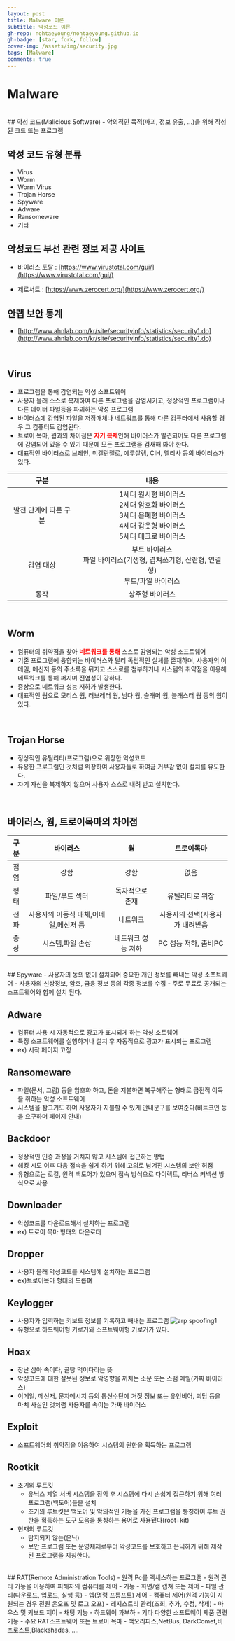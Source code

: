 ```yaml
---
layout: post
title: Malware 이론
subtitle: 악성코드 이론
gh-repo: nohtaeyoung/nohtaeyoung.github.io
gh-badge: [star, fork, follow]
cover-img: /assets/img/security.jpg
tags: [Malware]
comments: true
---
```


# Malware
<br>
## 악성 코드(Malicious Software)
- 악의적인 목적(파괴, 정보 유출, ...)을 위해 작성 된 코드 또는 프로그램

## 악성 코드 유형 분류
- Virus
- Worm
- Worm Virus
- Trojan Horse
- Spyware
- Adware
- Ransomeware
- 기타

## 악성코드 부선 관련 정보 제공 사이트
- 바이러스 토탈 : [https://www.virustotal.com/gui/](https://www.virustotal.com/gui/)

- 제로서트 : [https://www.zerocert.org/](https://www.zerocert.org/)

## 안랩 보안 통계
- [http://www.ahnlab.com/kr/site/securityinfo/statistics/security1.do](http://www.ahnlab.com/kr/site/securityinfo/statistics/security1.do)
<br>

## Virus
- 프로그램을 통해 감염되는 악성 소프트웨어
- 사용자 몰래 스스로 복제하여 다른 프로그램을 감염시키고, 정상적인 프로그램이나 다른 데이터 파일등을 파괴하는 악성 프로그램
- 바이러스에 감염된 파일을 저장매체나 네트워크를 통해 다른 컴퓨터에서 사용할 경우 그 컴퓨터도 감염된다.
- 트로이 목마, 웜과의 차이점은 <b style="color:red">자기 복제</b>인해 바이러스가 발견되어도 다른 프로그램에 감염되어 있을 수 있기 때문에 모든 프로그램을 검새해 봐야 한다.
- 대표적인 바이러스로 브레인, 미켈란젤로, 예루살렘, CIH, 멜리사 등의 바이러스가 있다.

|구분|내용|
|:---:|:---:|
|발전 단계에 따른 구분|1세대 원시형 바이러스<br>2세대 암호화 바이러스<br>3세대 은폐형 바이러스<br>4세대 갑옷형 바이러스<br>5세대 매크로 바이러스|
|감염 대상|부트 바이러스<br>파일 바이러스(기생형, 겹쳐쓰기형, 산란형, 연결형)<br>부트/파일 바이러스|
|동작|상주형 바이러스|비상주형 바이러스|

<br>

## Worm
- 컴퓨터의 취약점을 찾아 <b style="color:red">네트워크를 통해</b> 스스로 감염되는 악성 소프트웨어
- 기존 프로그램에 융합되는 바이러스와 달리 독립적인 실체를 존재하며, 사용자의 이메일, 메신저 등의 주소록을 뒤지고 스스로를 첨부하거나 시스템의 취약점을 이용해 네트워크를 통해 퍼지며 전염성이 강하다.
- 증상으로 네트워크 성능 저하가 발생한다.
- 대표적인 웜으로 모리스 웜, 러브레터 웜, 님다 웜, 슬래머 웜, 블래스터 웜 등의 웜이 있다.

<br>

## Trojan Horse
- 정상적인 유틸리티(프로그램)으로 위장한 악성코드
- 유용한 프로그램인 것처럼 위장하여 사용자들로 하여금 거부감 없이 설치를 유도한다.
- 자기 자신을 복제하지 않으며 사용자 스스로 내려 받고 설치한다.

<br>

## 바이러스, 웜, 트로이목마의 차이점

|구분|바이러스|웜|트로이목마|
| :--------: | :----------: | :----------: | :----------: |
|점염|강함|강함|없음|
|형태|파일/부트 섹터|독자적으로 존재|유틸리티로 위장|
|전파|사용자의 이동식 매체,이메일,메신저 등|네트워크|사용자의 선택(사용자가 내려받음|
|증상|시스템,파일 손상|네트워크 성능 저하|PC 성능 저하, 좀비PC|

<br>
## Spyware
- 사용자의 동의 없이 설치되어 중요한 개인 정보를 빼내는 악성 소프트웨어
- 사용자의 신상정보, 암호, 금융 정보 등의 각종 정보를 수집
- 주로 무료로 공개되는 소프트웨어와 함께 설치 된다.

## Adware
- 컴퓨터 사용 시 자동적으로 광고가 표시되게 하는 악성 소트웨어
- 특정 소프트웨어를 실행하거나 설치 후 자동적으로 광고가 표시되는 프로그램
- ex) 시작 페이지 고정

## Ransomeware
- 파일(문서, 그림) 등을 암호화 하고, 돈을 지불하면 복구해주는 형태로 금전적 이득을 취하는 악성 소프트웨어
- 시스템을 잠그기도 하며 사용자가 지불할 수 있게 안내문구를 보여준다(비트코인 등을 요구하며 페이지 안내)

## Backdoor
- 정상적인 인증 과정을 거치지 않고 시스템에 접근하는 방법
- 해킹 시도 이후 다음 접속을 쉽게 하기 위해 고의로 남겨진 시스템의 보안 허점
- 유형으로는 로컬, 원격 백도어가 있으며 접속 방식으로 다이렉트, 리버스 커넥션 방식으로 사용

## Downloader
- 악성코드를 다운로드해서 설치하는 프로그램
- ex) 트로이 목마 형태의 다운로더

## Dropper
- 사용자 몰래 악성코드를 시스템에 설치하는 프로그램
- ex)트로이목마 형태의 드롭펴

## Keylogger
- 사용자가 입력하는 키보드 정보를 기록하고 빼내는 프로그램
![arp spoofing1](../assets/img/maware1_1.png) 
- 유형으로 하드웨어형 키로거와 소프트웨어형 키로거가 있다.

## Hoax
- 장난 삼아 속이다, 골탕 먹이다라는 뜻
- 악성코드에 대한 잘못된 정보로 악영향을 끼치는 소문 또는 스팸 메일(가짜 바이러스)
- 이메일, 메신저, 문자메시지 등의 통신수단에 거짓 정보 또는 유언비어, 괴담 등을 마치 사실인 것처럼 사용자를 속이는 가짜 바이러스

## Exploit
- 소프트웨어의 취약점을 이용하여 시스템의 권한을 획득하는 프로그램

## Rootkit
- 초기의 루트킷
  - 유닉스 계열 서버 시스템을 장악 후 시스템에 다시 손쉽게 접근하기 위해 여러 프로그램(백도어)들을 설치
  - 초기의 루트킷은 백도어 및 악의적인 기능을 가진 프로그램을 통칭하여 루트 권한을 획득하는 도구 모음을 통칭하는 용어로 사용됐다(root+kit)
- 현재의 루트킷
  - 탐지되지 않는(은닉)
  - 보안 프로그램 또는 운영체제로부터 악성코드를 보호하고 은닉하기 위해 제작된 프로그램을 지칭한다.

<br>
## RAT(Remote Administration Tools)
- 원격 Pc를 엑세스하는 프로그램
- 원격 관리 기능을 이용하여 피해자의 컴퓨터를 제어
- 기능
  - 화면/캠 캡쳐 또는 제어
  - 파일 관리(다운로드, 업로드, 실행 등)
  - 쉡(명령 프롬프트) 제어
  - 컴퓨터 제어(원격 기능이 지원되는 경우 전원 온오프 및 로그 오프)
  - 레지스트리 관리(조회, 추가, 수정, 삭제)
  - 마우스 및 키보드 제어
  - 채팅 기능
  - 하드웨어 과부하
  - 기타 다양한 소프트웨어 제품 관련 기능
- 주요 RAT소프트웨어 또는 트로이 목마
  - 백오리피스,NetBus, DarkComet,비프로스트,Blackshades, ....



